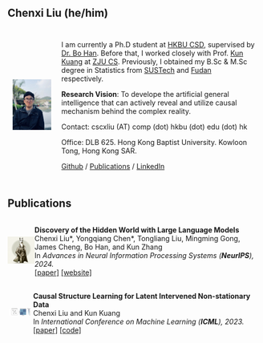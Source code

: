## Chenxi Liu (he/him)

<div style="display: flex; align-items: center;">
    <div class="col-xs-12 col-md-auto col-warapper" style="flex: 1; padding: 10px;">
        <img src="assets/cx_photo.jpg" style="width: 150px; height: auto;">
    </div>
    <div class="col-xs-12 col-md col-warapper" style="flex: 5; padding: 10px;">
        <p>I am currently a Ph.D student at <a href="https://www.comp.hkbu.edu.hk">HKBU CSD</a>, supervised by <a href="https://bhanml.github.io/">Dr. Bo Han</a>. 
        Before that, I worked closely with Prof. <a href="https://kunkuang.github.io/">Kun Kuang</a> at <a href="http://www.cs.zju.edu.cn/">ZJU CS</a>.
        Previously, I obtained my B.Sc & M.Sc degree in Statistics from <a href="https://stat-ds.sustech.edu.cn/?lang=en-us">SUSTech</a> and <a href="https://math.fudan.edu.cn/mathen/main.htm">Fudan</a> respectively.</p>
        <p><b>Research Vision</b>: To develope the artificial general intelligence that can actively reveal and utilize causal mechanism behind the complex reality.</p>
        <p>Contact: cscxliu (AT) comp (dot) hkbu (dot) edu (dot) hk</p>
        <p>Office: DLB 625. Hong Kong Baptist University. Kowloon Tong, Hong Kong SAR. </p>
        <p><a href="https://github.com/chxliou">Github</a> / <a href="https://scholar.google.com/citations?user=cIGI2jAAAAAJ">Publications</a> / <a href="https://www.linkedin.com/in/chenxi-liu-b79170147/">LinkedIn</a></p>
    </div>
</div>

## Publications

<div style="display: flex; align-items: center;">
    <div class="col-xs-12 col-md-auto col-warapper">
        <img src="assets/causalcoat.webp" style="width: 80px; height: auto;">
    </div>
    <div class="col-xs-12 col-md col-warapper">
        <p><b>Discovery of the Hidden World with Large Language Models</b> <br> 
        Chenxi Liu*, Yongqiang Chen*, Tongliang Liu, Mingming Gong, James Cheng, Bo Han, and Kun Zhang <br>
        In <i>Advances in Neural Information Processing Systems (<b>NeurIPS</b>), 2024.</i> <br>
        <a href="https://arxiv.org/abs/2402.03941">[paper]</a>  <a href="https://causalcoat.github.io/">[website]</a></p>
    </div>
</div>

<div style="display: flex; align-items: center;">
    <div style="flex: 1; padding: 2px;">
        <img src="assets/LIN_demo.gif" style="width: 80px; height: auto;">
    </div>
    <div style="flex: 10; padding: 2px;">
        <p><b>Causal Structure Learning for Latent Intervened Non-stationary Data</b> <br> 
        Chenxi Liu and Kun Kuang <br>
        In <i>International Conference on Machine Learning (<b>ICML</b>), 2023.</i> <br>
        <a href="https://proceedings.mlr.press/v202/liu23t">[paper]</a> <a href="https://github.com/chxliou/LIN2023">[code]</a></p>
    </div>
</div>

